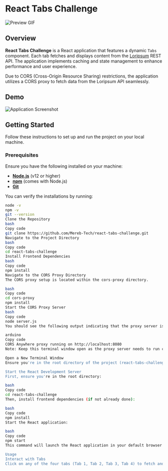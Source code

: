# React Tabs Challenge

![Preview GIF](https://github.com/Mereb-Tech/react-tabs-challenge/blob/main/preview.gif)

## Overview

**React Tabs Challenge** is a React application that features a dynamic `Tabs` component. Each tab fetches and displays content from the [Loripsum](https://loripsum.net/) REST API. The application implements caching and state management to enhance performance and user experience.

Due to CORS (Cross-Origin Resource Sharing) restrictions, the application utilizes a CORS proxy to fetch data from the Loripsum API seamlessly.

## Demo

![Application Screenshot](https://user-images.githubusercontent.com/108453092/181007694-d9b59f74-5a09-480c-b562-30efc27dfe1a.png)

## Getting Started

Follow these instructions to set up and run the project on your local machine.

### Prerequisites

Ensure you have the following installed on your machine:

- **[Node.js](https://nodejs.org/en/download/)** (v12 or higher)
- **[npm](https://www.npmjs.com/get-npm)** (comes with Node.js)
- **[Git](https://git-scm.com/downloads)**

You can verify the installations by running:

```bash
node -v
npm -v
git --version
Clone the Repository
bash
Copy code
git clone https://github.com/Mereb-Tech/react-tabs-challenge.git
Navigate to the Project Directory
bash
Copy code
cd react-tabs-challenge
Install Frontend Dependencies
bash
Copy code
npm install
Navigate to the CORS Proxy Directory
The CORS proxy setup is located within the cors-proxy directory.

bash
Copy code
cd cors-proxy
npm install
Start the CORS Proxy Server
bash
Copy code
node server.js
You should see the following output indicating that the proxy server is running:

arduino
Copy code
CORS Anywhere proxy running on http://localhost:8080
Note: Keep this terminal window open as the proxy server needs to run concurrently with the React application.

Open a New Terminal Window
Ensure you're in the root directory of the project (react-tabs-challenge).

Start the React Development Server
First, ensure you're in the root directory:

bash
Copy code
cd react-tabs-challenge
Then, install frontend dependencies (if not already done):

bash
Copy code
npm install
Start the React application:

bash
Copy code
npm start
This command will launch the React application in your default browser at http://localhost:3000. If it doesn't open automatically, you can manually navigate to the URL.

Usage
Interact with Tabs
Click on any of the four tabs (Tab 1, Tab 2, Tab 3, Tab 4) to fetch and display content.